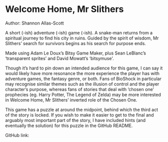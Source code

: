 # Welcome Home, Mr Slithers

Author: Shannon Allas-Scott

A short (-ish) adventure (-ish) game (-ish). A snake-man returns from a spiritual journey to find his city in ruins. Guided by the spirit of wisdom, Mr Slithers’ search for survivors begins as his search for purpose ends.

Made using Adam Le Doux’s Bitsy Game Maker, plus Sean LeBlanc’s ‘transparent sprites’ and David Mowatt’s ‘bitsymuse'.

Though it’s hard to pin down an intended audience for this game, I can say it would likely have more resonance the more experience the player has with adventure games, the fantasy genre, or both. Fans of BioShock in particular may recognise similar themes such as the illusion of control and the player character’s purpose, whereas fans of stories that deal with ‘chosen one’ prophecies (eg. Harry Potter, The Legend of Zelda) may be more interested in Welcome Home, Mr Slithers’ inverted role of the Chosen One.

This game has a puzzle at around the midpoint, behind which the third act of the story is locked. If you wish to make it easier to get to the final and arguably most important part of the story, I have included hints (and eventually the solution) for this puzzle in the GitHub README.

GitHub link:
